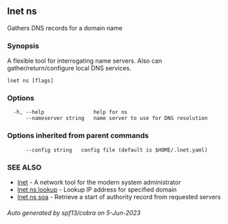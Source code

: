 ## lnet ns

Gathers DNS records for a domain name

### Synopsis

A flexible tool for interrogating name servers. Also
can gather/return/configure local DNS services.

```
lnet ns [flags]
```

### Options

```
  -h, --help                help for ns
      --nameserver string   name server to use for DNS resolution
```

### Options inherited from parent commands

```
      --config string   config file (default is $HOME/.lnet.yaml)
```

### SEE ALSO

* [lnet](lnet.md)	 - A network tool for the modern system administrator
* [lnet ns lookup](lnet_ns_lookup.md)	 - Lookup IP address for specified domain
* [lnet ns soa](lnet_ns_soa.md)	 - Retrieve a start of authority record from requested servers

###### Auto generated by spf13/cobra on 5-Jun-2023
